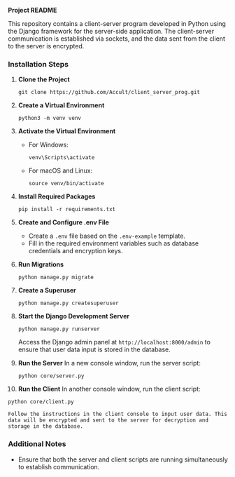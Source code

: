 **Project README**

This repository contains a client-server program developed in Python using the Django framework for the server-side application. The client-server communication is established via sockets, and the data sent from the client to the server is encrypted.

### Installation Steps

1. **Clone the Project**
   ```
   git clone https://github.com/Accult/client_server_prog.git
   ```

2. **Create a Virtual Environment**
   ```
   python3 -m venv venv
   ```

3. **Activate the Virtual Environment**
   - For Windows:
     ```
     venv\Scripts\activate
     ```
   - For macOS and Linux:
     ```
     source venv/bin/activate
     ```

4. **Install Required Packages**
   ```
   pip install -r requirements.txt
   ```

5. **Create and Configure .env File**
   - Create a `.env` file based on the `.env-example` template.
   - Fill in the required environment variables such as database credentials and encryption keys.

6. **Run Migrations**
   ```
   python manage.py migrate
   ```

7. **Create a Superuser**
   ```
   python manage.py createsuperuser
   ```

8. **Start the Django Development Server**
   ```
   python manage.py runserver
   ```

   Access the Django admin panel at `http://localhost:8000/admin` to ensure that user data input is stored in the database.

9. **Run the Server**
   In a new console window, run the server script:
   ```
   python core/server.py
   ```

10. **Run the Client**
    In another console window, run the client script:
   ```
   python core/client.py
   ```

    Follow the instructions in the client console to input user data. This data will be encrypted and sent to the server for decryption and storage in the database.

### Additional Notes

- Ensure that both the server and client scripts are running simultaneously to establish communication.
